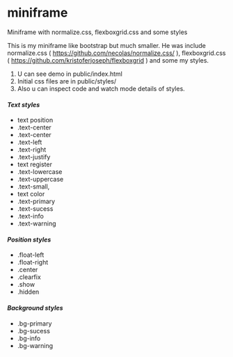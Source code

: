 # miniframe
Miniframe with normalize.css, flexboxgrid.css and some styles

This is my miniframe like bootstrap but much smaller.
He was include normalize.css ( https://github.com/necolas/normalize.css/ ),
flexboxgrid.css ( https://github.com/kristoferjoseph/flexboxgrid )
and some my styles.

1. U can see demo in public/index.html
2. Initial css files are in public/styles/
3. Also u can inspect code and watch mode details of styles.


#### <i>Text styles</i>
* text position
 * .text-center
 * .text-center
 * .text-left
 * .text-right
 * .text-justify
* text register
 * .text-lowercase
 * .text-uppercase
 * .text-small,
* text color
 * .text-primary
 * .text-sucess
 * .text-info
 * .text-warning

#### <i>Position styles</i>
* .float-left
* .float-right
* .center
* .clearfix
* .show
* .hidden

#### <i>Background styles</i>
* .bg-primary
* .bg-sucess
* .bg-info
* .bg-warning
